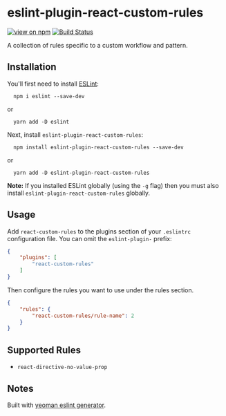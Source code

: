 # eslint-plugin-react-custom-rules

[![view on npm](http://img.shields.io/npm/v/eslint-plugin-react-custom-rules.svg?style=flat)](https://www.npmjs.com/package/eslint-plugin-react-custom-rules)
[![Build Status](https://semaphoreci.com/api/v1/adalbertoteixeira/eslint-plugin-react-custom-rules/branches/master/shields_badge.svg)](https://semaphoreci.com/adalbertoteixeira/eslint-plugin-react-custom-rules)

A collection of rules specific to a custom workflow and pattern.

## Installation

You'll first need to install [ESLint](http://eslint.org):

```
  npm i eslint --save-dev
```

or 

```
  yarn add -D eslint
```

Next, install `eslint-plugin-react-custom-rules`:

```
  npm install eslint-plugin-react-custom-rules --save-dev
```

or

```
  yarn add -D eslint-plugin-react-custom-rules
```

**Note:** If you installed ESLint globally (using the `-g` flag) then you must also install `eslint-plugin-react-custom-rules` globally.

## Usage

Add `react-custom-rules` to the plugins section of your `.eslintrc` configuration file. You can omit the `eslint-plugin-` prefix:

```json
{
    "plugins": [
        "react-custom-rules"
    ]
}
```


Then configure the rules you want to use under the rules section.

```json
{
    "rules": {
        "react-custom-rules/rule-name": 2
    }
}
```

## Supported Rules

  - `react-directive-no-value-prop`

## Notes

Built with [yeoman eslint generator](https://github.com/eslint/generator-eslint).
